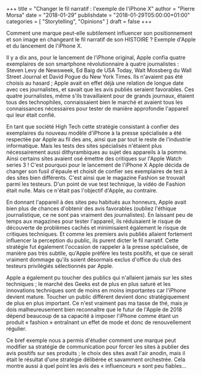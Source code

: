 +++
title       = "Changer le fil narratif : l'exemple de l'iPhone X"
author      = "Pierre Morsa"
date        = "2018-01-29"
publishdate = "2018-01-29T05:00:00+01:00" 
categories  = [ "Storytelling", "Opinions" ]
draft       = false
+++

Comment une marque peut-elle subtilement influencer son positionnement et son image en changeant le fil narratif de son HISTOIRE ? Exemple d'Apple et du lancement de l'iPhone X.

Il y a dix ans, pour le lancement de l'iPhone original, Apple confia quatre exemplaires de son smartphone révolutionnaire à quatre journalistes : Steven Levy de Newsweek, Ed Baig de USA Today, Walt Mossberg du Wall Street Journal et David Pogue du New York Times. Ils n'avaient pas été choisis au hasard ; Apple avait en effet déjà une relation de longue date avec ces journalistes, et savait que les avis publiés seraient favorables. Ces quatre journalistes, même s'ils travaillaient pour de grands journaux, étaient tous des technophiles, connaissaient bien le marché et avaient tous les connaissances nécessaires pour tester de manière approfondie l'appareil qui leur était confié.

En tant que société High Tech cette stratégie consistant à confier des exemplaires du nouveau modèle d'iPhone à la presse spécialisée a été respectée par Apple au fil des ans, ainsi que par tout le reste de l'industrie informatique. Mais les tests des sites spécialisés n'étaient plus nécessairement aussi dithyrambiques au sujet des appareils à la pomme. Ainsi certains sites avaient osé émettre des critiques sur l'Apple Watch series 3 ! C'est pourquoi pour le lancement de l'iPhone X Apple décida de changer son fusil d'épaule et choisit de confier ses exemplaires de test à des sites bien différents. C'est ainsi que le magazine Fashion se trouvait parmi les testeurs. D'un point de vue test technique, la vidéo de Fashion était nulle. Mais ce n'était pas l'objectif d'Apple, au contraire.

En donnant l'appareil à des sites peu habitués aux honneurs, Apple avait bien plus de chances d'obtenir des avis favorables (oubliez l'éthique journalistique, ce ne sont pas vraiment des journalistes). En laissant peu de temps aux magazines pour tester l'appareil, ils réduisaient le risque de découverte de problèmes cachés et minimisaient également le risque de critiques techniques. Et comme les premiers avis publiés allaient fortement influencer la perception du public, ils purent dicter le fil narratif. Cette stratégie fut également  l'occasion de rappeler à la presse spécialisée, de manière pas très subtile, qu'Apple préfère les tests positifs, et que ce serait vraiment dommage qu'ils soient désormais exclus d'office du club des testeurs privilégiés sélectionnés par Apple.

Apple a également pu toucher des publics qui n'allaient jamais sur les sites techniques ; le marché des Geeks est de plus en plus saturé et les innovations techniques sont de moins en moins importantes car l'iPhone devient mature. Toucher un public différent devient donc stratégiquement de plus en plus important. Ce n'est vraiment pas ma tasse de thé, mais je dois malheureusement bien reconnaître que le futur de l'Apple de 2018 dépend beaucoup de sa capacité à imposer l'iPhone comme étant un produit « fashion » entraînant un effet de mode et donc de renouvellement régulier.

Ce bref exemple nous a permis d'étudier comment une marque peut modifier sa stratégie de communication pour forcer les sites à publier des avis positifs sur ses produits ; le choix des sites avait l'air anodin, mais il était le résultat d'une stratégie délibérée et savamment orchestrée. Cela montre aussi à quel point les avis des « influenceurs » sont peu fiables...

